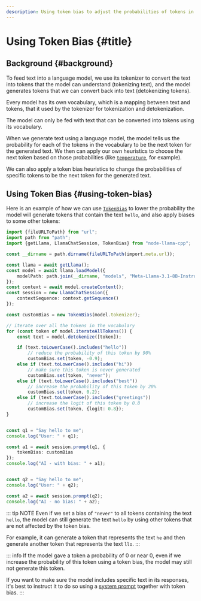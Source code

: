 ```yaml
---
description: Using token bias to adjust the probabilities of tokens in the generated response
---
```

# Using Token Bias {#title}
## Background {#background}
To feed text into a language model,
we use its tokenizer to convert the text into tokens that the model can understand (tokenizing text),
and the model generates tokens that we can convert back into text (detokenizing tokens).

Every model has its own vocabulary, which is a mapping between text and tokens, that it used by the tokenizer for tokenization and detokenization.

The model can only be fed with text that can be converted into tokens using its vocabulary.

When we generate text using a language model,
the model tells us the probability for each of the tokens in the vocabulary to be the next token for the generated text.
We then can apply our own heuristics to choose the next token based on those probabilities (like [`temperature`](../api/type-aliases/LLamaChatPromptOptions.md#temperature), for example).

We can also apply a token bias heuristics to change the probabilities of specific tokens to be the next token for the generated text.

## Using Token Bias {#using-token-bias}
Here is an example of how we can use [`TokenBias`](../api/classes/TokenBias.md) to lower the probability the model will
generate tokens that contain the text `hello`,
and also apply biases to some other tokens:
```typescript
import {fileURLToPath} from "url";
import path from "path";
import {getLlama, LlamaChatSession, TokenBias} from "node-llama-cpp";

const __dirname = path.dirname(fileURLToPath(import.meta.url));

const llama = await getLlama();
const model = await llama.loadModel({
    modelPath: path.join(__dirname, "models", "Meta-Llama-3.1-8B-Instruct.Q4_K_M.gguf")
});
const context = await model.createContext();
const session = new LlamaChatSession({
    contextSequence: context.getSequence()
});

const customBias = new TokenBias(model.tokenizer);

// iterate over all the tokens in the vocabulary
for (const token of model.iterateAllTokens()) {
    const text = model.detokenize([token]);

    if (text.toLowerCase().includes("hello"))
        // reduce the probability of this token by 90%
        customBias.set(token, -0.9);
    else if (text.toLowerCase().includes("hi"))
        // make sure this token is never generated
        customBias.set(token, "never");
    else if (text.toLowerCase().includes("best"))
        // increase the probability of this token by 20%
        customBias.set(token, 0.2);
    else if (text.toLowerCase().includes("greetings"))
        // increase the logit of this token by 0.8
        customBias.set(token, {logit: 0.8});
}


const q1 = "Say hello to me";
console.log("User: " + q1);

const a1 = await session.prompt(q1, {
    tokenBias: customBias
});
console.log("AI - with bias: " + a1);


const q2 = "Say hello to me";
console.log("User: " + q2);

const a2 = await session.prompt(q2);
console.log("AI - no bias: " + a2);
```

::: tip NOTE
Even if we set a bias of `"never"` to all tokens containing the text ``hello``,
the model can still generate the text `hello` by using other tokens that are not affected by the token bias.

For example, it can generate a token that represents the text `he` and then generate another token that represents the text `llo`.
:::

::: info
If the model gave a token a probability of 0 or near 0,
even if we increase the probability of this token using a token bias,
the model may still not generate this token.

If you want to make sure the model includes specific text in its responses, it's best to instruct it to do so using a [system prompt](../guide/chat-session.md#system-prompt) together with token bias.
:::
